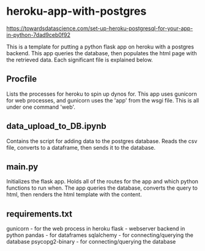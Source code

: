 # heroku-app-with-postgres

https://towardsdatascience.com/set-up-heroku-postgresql-for-your-app-in-python-7dad9ceb0f92

This is a template for putting a python flask app on heroku with a postgres backend. This app queries the
database, then populates the html page with the retrieved data. Each significant file is explained below.

## Procfile
Lists the processes for heroku to spin up dynos for. This app uses gunicorn for web processes, and 
gunicorn uses the 'app' from the wsgi file. This is all under one command 'web'.

## data_upload_to_DB.ipynb
Contains the script for adding data to the postgres database. Reads the csv file, converts to a dataframe, 
then sends it to the database.

## main.py
Initializes the flask app. Holds all of the routes for the app and which python functions to run when. The 
app queries the database, converts the query to html, then renders the html template with the content.

## requirements.txt
gunicorn - for the web process in heroku
flask - webserver backend in python
pandas - for dataframes
sqlalchemy - for connecting/querying the database
psycopg2-binary - for connecting/querying the database
